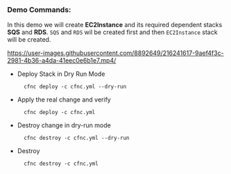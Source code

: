 ### Demo Commands:
In this demo we will create **EC2Instance** and its required dependent stacks **SQS** and **RDS**. `SQS` and `RDS` wil be created first and then `EC2Instance` stack will be created.

https://user-images.githubusercontent.com/8892649/216241617-9aef4f3c-2981-4b36-a4da-41eec0e6b1e7.mp4/

- Deploy Stack in Dry Run Mode
  ```shell
    cfnc deploy -c cfnc.yml --dry-run
  ```

- Apply the real change and verify
    ```shell
      cfnc deploy -c cfnc.yml
    ```

- Destroy change in dry-run mode
  ```shell
    cfnc destroy -c cfnc.yml --dry-run
  ```

- Destroy
    ```shell
      cfnc destroy -c cfnc.yml
    ```